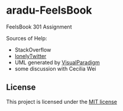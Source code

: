 # aradu-FeelsBook
FeelsBook 301 Assignment

Sources of Help:
  - StackOverflow
  - [lonelyTwitter](https://github.com/joshua2ua/lonelyTwitter)
  - UML generated by [VisualParadigm](https://www.visual-paradigm.com/whats-new/)
  - some discussion with Cecilia Wei
  
## License

This project is licensed under the [MIT license](./LICENSE)


